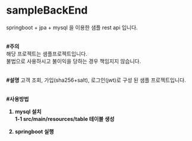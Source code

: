 # sampleBackEnd

springboot + jpa + mysql 을 이용한 샘플 rest api 입니다.<br><br>

<b>#주의</b><br>
해당 프로젝트는 샘플프로젝트입니다.<br>
불법으로 사용하시고 불이익을 당하는 경우 책임지지 않습니다.<br><br>

<b>#설명</b>
고객 조회, 가입(sha256+salt), 로그인(jwt)로 구성 된 샘플 프로젝트입니다.<br><br>

<b>#사용방법<br>

1. mysql 설치<br>
    1-1 src/main/resources/table 테이블 생성<br>

2. springboot 실행<br>


